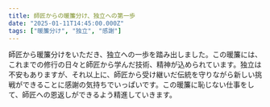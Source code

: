 ```yaml
---
title: 師匠からの暖簾分け、独立への第一歩
date: "2025-01-11T14:45:00.000Z"
tags: ["暖簾分け", "独立", "感謝"]
---
```


師匠から暖簾分けをいただき、独立への一歩を踏み出しました。この暖簾には、これまでの修行の日々と師匠から学んだ技術、精神が込められています。独立は不安もありますが、それ以上に、師匠から受け継いだ伝統を守りながら新しい挑戦ができることに感謝の気持ちでいっぱいです。この暖簾に恥じない仕事をして、師匠への恩返しができるよう精進していきます。
